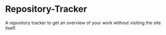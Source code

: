 # Repository-Tracker
A repository tracker to get an overview of your work without visiting the site itself.
